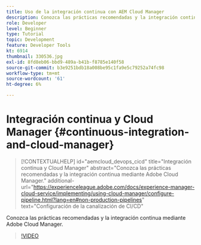 ```yaml
---
title: Uso de la integración continua con AEM Cloud Manager
description: Conozca las prácticas recomendadas y la integración continua mediante Adobe Cloud Manager.
role: Developer
level: Beginner
type: Tutorial
topic: Development
feature: Developer Tools
kt: 6914
thumbnail: 330536.jpg
exl-id: 8fd8eb06-bbd9-489a-b41b-f8785e140f58
source-git-commit: b3e9251bdb18a008be95c1fa9e5c79252a74fc98
workflow-type: tm+mt
source-wordcount: '61'
ht-degree: 6%

---
```


# Integración continua y Cloud Manager {#continuous-integration-and-cloud-manager}

>[!CONTEXTUALHELP]
>id="aemcloud_devops_cicd"
>title="Integración continua y Cloud Manager"
>abstract="Conozca las prácticas recomendadas y la integración continua mediante Adobe Cloud Manager."
>additional-url="https://experienceleague.adobe.com/docs/experience-manager-cloud-service/implementing/using-cloud-manager/configure-pipeline.html?lang=en#non-production-pipelines" text="Configuración de la canalización de CI/CD"

Conozca las prácticas recomendadas y la integración continua mediante Adobe Cloud Manager.

>[!VIDEO](https://video.tv.adobe.com/v/330536?quality=12&learn=on)

